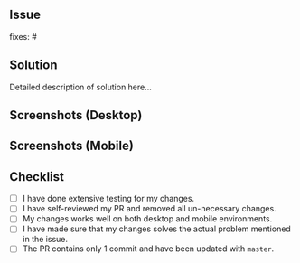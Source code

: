 ## Issue
fixes: #

## Solution
Detailed description of solution here...

## Screenshots (Desktop)


## Screenshots (Mobile)


## Checklist

- [ ] I have done extensive testing for my changes.
- [ ] I have self-reviewed my PR and removed all un-necessary changes.
- [ ] My changes works well on both desktop and mobile environments.
- [ ] I have made sure that my changes solves the actual problem mentioned in the issue.
- [ ] The PR contains only 1 commit and have been updated with `master`.
